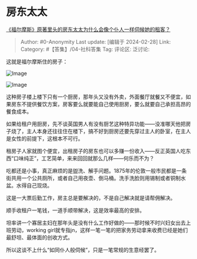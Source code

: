 # 房东太太
[《福尔摩斯》原著里头的房东太太为什么会像个仆人一样伺候她的租客？](https://www.zhihu.com/question/266192012/answer/3411723063)

> Author: #0-Anonymity
> Last update: [编辑于 2024-02-28]
> Link:
> Category: #【答集】/04-社科答集 
> Tag: 
> 评论区:
> 泛讨论:

这就是福尔摩斯住的房子：

![Image](https://picx.zhimg.com/50/v2-25367a22836f03943751bced45b14b1a_720w.jpg?source=2c26e567)

![Image](https://picx.zhimg.com/50/v2-f64e662ff411df5b7fe37e79573e2e74_720w.jpg?source=2c26e567)

这种房子楼上楼下只有一个厨房，那年头又没有外卖，外面餐厅就餐又不便宜，如果房东不提供餐饮方案，房客要么就要能自己使用厨房，要么就要自己承担高昂的餐食成本。

如果给租户用厨房，先不谈英国男人有没有厨艺这种特异功能——没准哪天他把房子烧了，主人本身还往往住在楼下，搞不好到厨房还要先穿过主人的卧室，在主人是女性的前提下，这根本不可行。

租房子人家就图个便宜，出租房子的房东也可以多赚一份收入——反正英国人吃东西“口味纯正”，工艺简单，来来回回就那么几样——何乐而不为？

吃都还是小事，真正麻烦的是盥洗、解手问题。1875年的伦敦一般市民都是一条街共用一个公共厕所，或者自己用夜壶、倒马桶。洗手洗脸则用锡制或者铜制水盆。水得自己现烧。

这是一大票后勤工作，房主总是要解决的，不是自己解决就是请帮佣解决。

顺手收租户一笔钱，一道手顺带解决，这是效率最高的安排。

坦率讲一个寡居主妇在那年头是没有什么工作好做的——那时候不时兴妇女出去上班劳动，working girl就专指jn，这样一笔一笔的把家务劳动拿来收费已经是她们最舒坦、最体面的创收方式。

所以这谈不上什么“如同仆人般伺候”，只是一笔常规的生意经罢了。